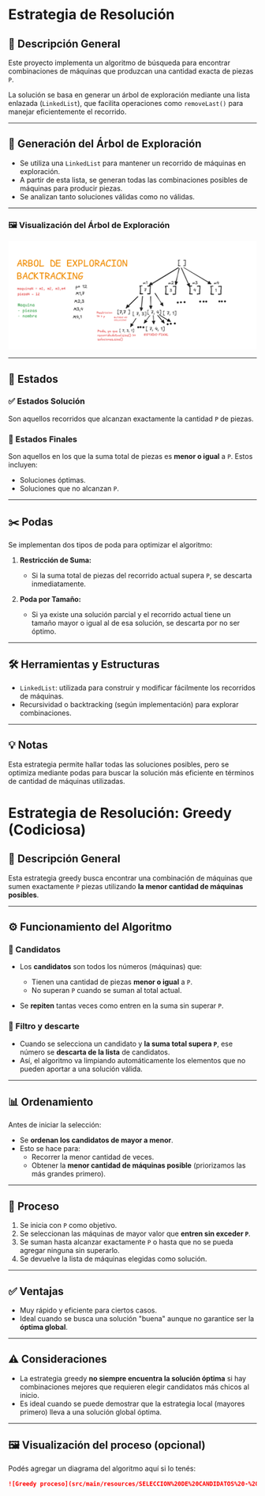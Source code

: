 ﻿
# Estrategia de Resolución

## 📌 Descripción General

Este proyecto implementa un algoritmo de búsqueda para encontrar combinaciones de máquinas que produzcan una cantidad exacta de piezas `P`.

La solución se basa en generar un árbol de exploración mediante una lista enlazada (`LinkedList`), que facilita operaciones como `removeLast()` para manejar eficientemente el recorrido.

---

## 🌲 Generación del Árbol de Exploración

- Se utiliza una `LinkedList` para mantener un recorrido de máquinas en exploración.
- A partir de esta lista, se generan todas las combinaciones posibles de máquinas para producir piezas.
- Se analizan tanto soluciones válidas como no válidas.

---

### 🖼️ Visualización del Árbol de Exploración

![Árbol de exploración](src/main/resources/ARBOL%20DE%20EXPLORACION%20-%20BACKTRACKING.PNG)

---

## 🧩 Estados

### ✅ Estados Solución

Son aquellos recorridos que alcanzan exactamente la cantidad `P` de piezas.

### 🚧 Estados Finales

Son aquellos en los que la suma total de piezas es **menor o igual** a `P`. Estos incluyen:
- Soluciones óptimas.
- Soluciones que no alcanzan `P`.

---

## ✂️ Podas

Se implementan dos tipos de poda para optimizar el algoritmo:

1. **Restricción de Suma:**
   - Si la suma total de piezas del recorrido actual supera `P`, se descarta inmediatamente.

2. **Poda por Tamaño:**
   - Si ya existe una solución parcial y el recorrido actual tiene un tamaño mayor o igual al de esa solución, se descarta por no ser óptimo.

---

## 🛠️ Herramientas y Estructuras

- `LinkedList`: utilizada para construir y modificar fácilmente los recorridos de máquinas.
- Recursividad o backtracking (según implementación) para explorar combinaciones.

---

## 💡 Notas

Esta estrategia permite hallar todas las soluciones posibles, pero se optimiza mediante podas para buscar la solución más eficiente en términos de cantidad de máquinas utilizadas.


# Estrategia de Resolución: Greedy (Codiciosa)

## 📌 Descripción General

Esta estrategia greedy busca encontrar una combinación de máquinas que sumen exactamente `P` piezas utilizando **la menor cantidad de máquinas posibles**.

---

## ⚙️ Funcionamiento del Algoritmo

### 🎯 Candidatos

- Los **candidatos** son todos los números (máquinas) que:
   - Tienen una cantidad de piezas **menor o igual** a `P`.
   - No superan `P` cuando se suman al total actual.

- Se **repiten** tantas veces como entren en la suma sin superar `P`.

### 🧼 Filtro y descarte

- Cuando se selecciona un candidato y **la suma total supera `P`**, ese número se **descarta de la lista** de candidatos.
- Así, el algoritmo va limpiando automáticamente los elementos que no pueden aportar a una solución válida.

---

## 📊 Ordenamiento

Antes de iniciar la selección:

- Se **ordenan los candidatos de mayor a menor**.
- Esto se hace para:
   - Recorrer la menor cantidad de veces.
   - Obtener la **menor cantidad de máquinas posible** (priorizamos las más grandes primero).

---

## 🔄 Proceso

1. Se inicia con `P` como objetivo.
2. Se seleccionan las máquinas de mayor valor que **entren sin exceder `P`**.
3. Se suman hasta alcanzar exactamente `P` o hasta que no se pueda agregar ninguna sin superarlo.
4. Se devuelve la lista de máquinas elegidas como solución.

---

## ✅ Ventajas

- Muy rápido y eficiente para ciertos casos.
- Ideal cuando se busca una solución "buena" aunque no garantice ser la **óptima global**.

---

## ⚠️ Consideraciones

- La estrategia greedy **no siempre encuentra la solución óptima** si hay combinaciones mejores que requieren elegir candidatos más chicos al inicio.
- Es ideal cuando se puede demostrar que la estrategia local (mayores primero) lleva a una solución global óptima.

---

## 🖼️ Visualización del proceso (opcional)

Podés agregar un diagrama del algoritmo aquí si lo tenés:

```markdown
![Greedy proceso](src/main/resources/SELECCION%20DE%20CANDIDATOS%20-%20GREEDY.PNG)








